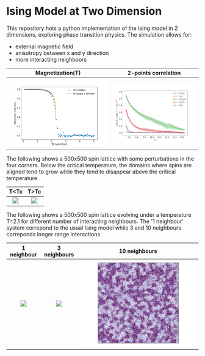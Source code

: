 # Ising Model at Two Dimension

This repository hots a python implementation of the Ising model in 2 dimensions, exploring phase transition physics.
The simulation allows for:
  + external magnetic field
  + anisotropy between x and y direction
  + more interacting neighboors


|  Magnetization(T) |  2-points correlation  |
|:-----------------:|:----------------------:|
| ![](plots/PhaseTransition.png) | ![](plots/TwoPointCorr.png)| 


The following shows a 500x500 spin lattice with some perturbations in the four corners.
Below the critical temperature, the domains where spins are aligned tend to grow while
they tend to disappear above the critical temperature.

|  T<Tc |  T>Tc  |
|:-----:|:------:|
| ![](plots/AnimBelowTc.gif) | ![](plots/AnimAboveTc.gif) |


The following shows a 500x500 spin lattice evolving under a temperature T=2.1 for different
number of interacting neighbours. The '1 neighbour' system correpond to the usual Ising model
while 3 and 10 neighbours correponds longer range interactions.

|  1 neighbour | 3 neighbours  |  10 neighbours |
|:-----:|:------:|:-----:|
| ![](plots/AnimInter1.gif) | ![](plots/AnimInter3.gif) | ![](plots/AnimInter10.gif) |

